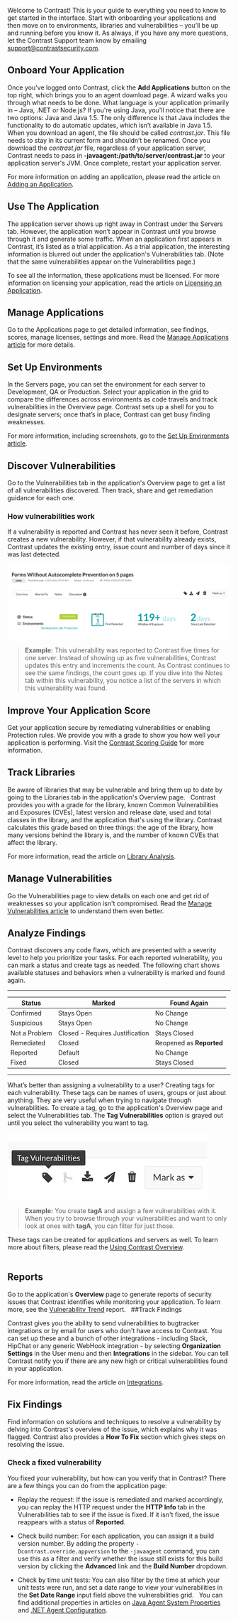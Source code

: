 <!--
title: "Quick Start Guide"
description: "Overview of Contrast UI for new users"
tags: "Onboarding new user getting started"
-->

Welcome to Contrast! This is your guide to everything you need to know to get started in the interface. Start with onboarding your applications and then move on to environments, libraries and vulnerabilities – you’ll be up and running before you know it. As always, if you have any more questions, let the Contrast Support team know by emailing <support@contrastsecurity.com>. 

## Onboard Your Application

Once you've logged onto Contrast, click the **Add Applications** button on the top right, which brings you to an agent download page. A wizard walks you through what needs to be done. What language is your application primarily in – Java, .NET or Node.js? If you're using Java, you'll notice that there are two options: Java and Java 1.5. The only difference is that Java includes the functionality to do automatic updates, which isn’t available in Java 1.5.
 
When you download an agent, the file should be called *contrast.jar*. This file needs to stay in its current form and shouldn’t be renamed. Once you download the *contrast.jar* file, regardless of your application server, Contrast needs to pass in **-javaagent:/path/to/server/contrast.jar** to your application server's JVM. Once complete, restart your application server. 

For more information on adding an application, please read the article on [Adding an Application](user_apps.html#addapp).
 
## Use The Application

The application server shows up right away in Contrast under the Servers tab. However, the application won’t appear in Contrast until you browse through it and generate some traffic. When an application first appears in Contrast, it’s listed as a trial application. As a trial application, the interesting information is blurred out under the application's Vulnerabilities tab. (Note that the same vulnerabilities appear on the Vulnerabilities page.) 

To  see all the information, these applications must be licensed. For more information on licensing your application, read the article on [Licensing an Application](user_apps.html#license).
 
## Manage Applications

Go to the Applications page to get detailed information, see findings, scores, manage licenses, settings and more. Read the [Manage Applications article](user_appsmanage.html) for more details.
 
## Set Up Environments

In the Servers page, you can set the environment for each server to Development, QA or Production. Select your application in the grid to compare the differences across environments as code travels and track vulnerabilities in the Overview page. Contrast sets up a shell for you to designate servers; once that’s in place, Contrast can get busy finding weaknesses.

For more information, including screenshots, go to the [Set Up Environments article](user_apps.html#environ). 
 
## Discover Vulnerabilities

Go to the Vulnerabilities tab in the application's Overview page to get a list of all vulnerabilities discovered. Then track, share and get remediation guidance for each one.

### How vulnerabilities work

If a vulnerability is reported and Contrast has never seen it before, Contrast creates a new vulnerability. However, if that vulnerability already exists, Contrast updates the existing entry, issue count and number of days since it was last detected. 

<a href="assets/images/Application-vulnerabilities-tab.png" rel="lightbox" title="Vulnerabilities in the application page"><img class="thumbnail" src="assets/images/Application-vulnerabilities-tab.png"/></a>

> **Example:** This vulnerability was reported to Contrast five times for one server. Instead of showing up as five vulnerabilities, Contrast updates this entry and increments the count. As Contrast continues to see the same findings, the count goes up. If you dive into the Notes tab within this vulnerability, you notice a list of the servers in which this vulnerability was found.
 
## Improve Your Application Score

Get your application secure by remediating vulnerabilities or enabling Protection rules. We provide you with a grade to show you how well your application is performing. Visit the [Contrast Scoring Guide](user_apps.html#score-guide) for more information. 
 
## Track Libraries

Be aware of libraries that may be vulnerable and bring them up to date by going to the Libraries tab in the application's Overview page. 
 
Contrast provides you with a grade for the library, known Common Vulnerabilities and Exposures (CVEs), latest version and release date, used and total classes in the library, and the application that's using the library. Contrast calculates this grade based on three things: the age of the library, how many versions behind the library is, and the number of known CVEs that affect the library.

For more information, read the article on [Library Analysis](user_libraries.html#analysis).
 
## Manage Vulnerabilities

Go the Vulnerabilities page to view details on each one and get rid of weaknesses so your application isn't compromised. Read the [Manage Vulnerabilities article](user_vulns.html#manage) to understand them even better. 
 
## Analyze Findings

Contrast discovers any code flaws, which are presented with a severity level to help you prioritize your tasks. For each reported vulnerability, you can mark a status and create tags as needed. The following chart shows available statuses and behaviors when a vulnerability is marked and found again.

---

| Status        | Marked                          | Found Again          |
|---------------|---------------------------------|----------------------|
| Confirmed     | Stays Open                      | No Change            |
| Suspicious    | Stays Open                      | No Change            |
| Not a Problem | Closed - Requires Justification | Stays Closed         |
| Remediated    | Closed                          | Reopened as **Reported** |
| Reported      | Default                         | No Change            |
| Fixed         | Closed                          | Stays Closed         |

---

What’s better than assigning a vulnerability to a user? Creating tags for each vulnerability. These tags can be names of users, groups or just about anything. They are very useful when trying to navigate through vulnerabilities. To create a tag, go to the application's Overview page and select the Vulnerabilities tab. The **Tag Vulnerabilities** option is grayed out until you select the vulnerability you want to tag. 

<a href="assets/images/Tag-vulnerability.png" rel="lightbox" title="Tag vulnerabilities in the application page"><img class="thumbnail" src="assets/images/Tag-vulnerability.png"/></a>
 
> **Example:** You create **tagA** and assign a few vulnerabilities with it. When you try to browse through your vulnerabilities and want to only look at ones with **tagA**, you can filter for just those.

These tags can be created for applications and servers as well. To learn more about filters, please read the [Using Contrast Overview](user_starthere.html#ui-overview).  
 
## Reports

Go to the application's **Overview** page to generate reports of security issues that Contrast identifies while monitoring your application. To learn more, see the [Vulnerability Trend](user_reports.html#vulntrend) report.
 
##Track Findings

Contrast gives you the ability to send vulnerabilities to bugtracker integrations or by email for users who don't have access to Contrast. You can set up these and a bunch of other integrations - including Slack, HipChat or any generic WebHook integration - by selecting **Organization Settings** in the User menu and then **Integrations** in the sidebar. You can tell Contrast notify you if there are any new high or critical vulnerabilities found in your application. 

For more information, read the article on [Integrations](admin_orgintegrations.html).
 
## Fix Findings

Find information on solutions and techniques to resolve a vulnerability by delving into Contrast's overview of the issue, which explains why it was flagged. Contrast also provides a **How To Fix** section which gives steps on resolving the issue. 
 
### Check a fixed vulnerability 

You fixed your vulnerability, but how can you verify that in Contrast? There are a few things you can do from the application page:

* Replay the request:
If the issue is remediated and marked accordingly, you can replay the HTTP request under the **HTTP Info** tab in the Vulnerabilities tab to see if the issue is fixed. If it isn't fixed, the issue reappears with a status of **Reported**.

* Check build number:
For each application, you can assign it a build version number. By adding the property `-Dcontrast.override.appversion` to the `-javaagent` command, you can use this as a filter and verify whether the issue still exists for this build version by clicking the **Advanced** link and the **Build Number** dropdown.

* Check by time unit tests:
You can also filter by the time at which your unit tests were run, and set a date range to view your vulnerabilities in the **Set Date Range** input field above the vulnerabilities grid.
 
You can find additional properties in articles on [Java Agent System Properties](installation_javaconfig.html#system) and [.NET Agent Configuration](installation_netconfig.html). 
